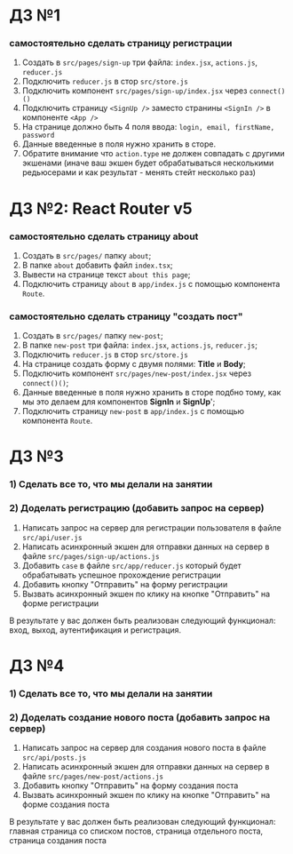 # ДЗ №1

### самостоятельно сделать страницу регистрации

1. Создать в `src/pages/sign-up` три файла: `index.jsx`, `actions.js`, `reducer.js`
2. Подключить `reducer.js` в стор `src/store.js`
3. Подключить компонент `src/pages/sign-up/index.jsx` через `connect()()`
4. Подключить страницу `<SignUp />` заместо странины `<SignIn />` в компоненте `<App />`
5. На странице должно быть 4 поля ввода: `login, email, firstName, password`
6. Данные введенные в поля нужно хранить в сторе.
7. Обратите внимание что `action.type` не должен совпадать с другими экшенами (иначе ваш экшен будет обрабатываться несколькими редьюсерами и как результат - менять стейт несколько раз)

# ДЗ №2: React Router v5

### самостоятельно сделать страницу about

1. Cоздать в `src/pages/` папку `about`;
2. В папке `about` добавить файл `index.tsx`;
3. Вывести на странице текст `about this page`;
4. Подключить страницу `about` в `app/index.js` с помощью компонента `Route`.

### самостоятельно сделать страницу "создать пост"

1. Cоздать в `src/pages/` папку `new-post`;
2. В папке `new-post` три файла: `index.jsx`, `actions.js`, `reducer.js`;
3. Подключить `reducer.js` в стор `src/store.js`
4. На странице создать форму с двумя полями: **Title** и **Body**;
5. Подключить компонент `src/pages/new-post/index.jsx` через `connect()()`;
6. Данные введенные в поля нужно хранить в сторе подбно тому, как мы это делаем для компонентов **SignIn** и **SignUp**';
7. Подключить страницу `new-post` в `app/index.js` с помощью компонента `Route`.

# ДЗ №3

### 1) Сделать все то, что мы делали на занятии

### 2) Доделать регистрацию (добавить запрос на сервер)

1. Написать запрос на сервер для регистрации пользователя в файле `src/api/user.js`
2. Написать асинхронный экшен для отправки данных на сервер в файле `src/pages/sign-up/actions.js`
3. Добавить `case` в файле `src/app/reducer.js` который будет обрабатывать успешное прохождение регистрации
4. Добавить кнопку "Отправить" на форму регистрации
5. Вызвать асинхронный экшен по клику на кнопке "Отправить" на форме регистрации

В результате у вас должен быть реализован следующий функционал: вход, выход, аутентификация и регистрация.

# ДЗ №4

### 1) Сделать все то, что мы делали на занятии

### 2) Доделать создание нового поста (добавить запрос на сервер)

1. Написать запрос на сервер для создания нового поста в файле `src/api/posts.js`
2. Написать асинхронный экшен для отправки данных на сервер в файле `src/pages/new-post/actions.js`
3. Добавить кнопку "Отправить" на форму создания поста
4. Вызвать асинхронный экшен по клику на кнопке "Отправить" на форме создания поста

В результате у вас должен быть реализован следующий функционал: главная страница со списком постов, страница отдельного поста, страница создания поста
